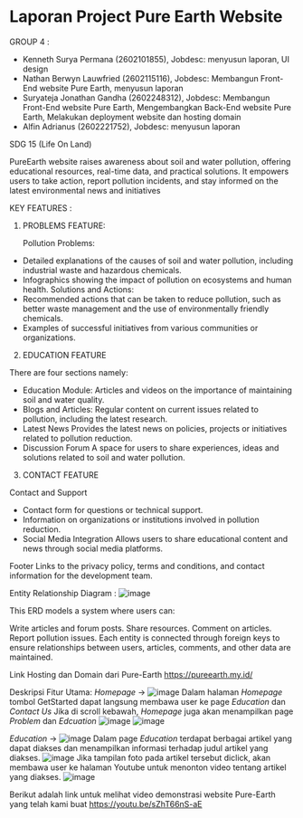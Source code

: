 # Laporan Project Pure Earth Website

</p>
GROUP 4 : 

- Kenneth Surya Permana (2602101855), Jobdesc: menyusun laporan, UI design
- Nathan Berwyn Lauwfried (2602115116), Jobdesc: Membangun Front-End website Pure Earth, menyusun laporan
- Suryateja Jonathan Gandha (2602248312), Jobdesc: Membangun Front-End website Pure Earth, Mengembangkan Back-End website Pure Earth, Melakukan deployment website dan hosting domain
- Alfin Adrianus (2602221752), Jobdesc: menyusun laporan

SDG 15 (Life On Land)

PureEarth website raises awareness about soil and water pollution, offering educational resources, real-time data, and practical solutions. It empowers users to take action, report pollution incidents, and stay informed on the latest environmental news and initiatives

KEY FEATURES :

1. PROBLEMS FEATURE:
    
    Pollution Problems:
- Detailed explanations of the causes of soil and water pollution, including industrial waste and hazardous chemicals.
- Infographics showing the impact of pollution on ecosystems and human health.
    Solutions and Actions:
- Recommended actions that can be taken to reduce pollution, such as better waste management and the use of environmentally friendly chemicals.
- Examples of successful initiatives from various communities or organizations.

2. EDUCATION FEATURE
   
There are four sections namely: 
- Education Module:
  Articles and videos on the importance of maintaining soil and water quality.
- Blogs and Articles:
  Regular content on current issues related to pollution, including the latest research.
- Latest News
  Provides the latest news on policies, projects or initiatives related to pollution reduction.
- Discussion Forum
  A space for users to share experiences, ideas and solutions related to soil and water pollution.

3. CONTACT FEATURE
   
Contact and Support
- Contact form for questions or technical support.
- Information on organizations or institutions involved in pollution reduction.
-  Social Media Integration
   Allows users to share educational content and news through social media platforms.

Footer
Links to the privacy policy, terms and conditions, and contact information for the development team.
</p>

Entity Relationship Diagram :
   ![image](https://github.com/user-attachments/assets/b80ba607-243c-468a-8af0-5b31f2f8d24c)

This ERD models a system where users can:

Write articles and forum posts.
Share resources.
Comment on articles.
Report pollution issues.
Each entity is connected through foreign keys to ensure relationships between users, articles, comments, and other data are maintained.

Link Hosting dan Domain dari Pure-Earth
https://pureearth.my.id/ 

Deskripsi Fitur Utama:
   *Homepage* -> ![image](https://github.com/user-attachments/assets/bd1efc27-e122-4349-bdc6-dbeb666835cb)
   Dalam halaman *Homepage* tombol GetStarted dapat langsung membawa user ke page *Education* dan *Contact Us*
   Jika di scroll kebawah, *Homepage* juga akan menampilkan page *Problem* dan *Edcuation*
   ![image](https://github.com/user-attachments/assets/1976e945-f94a-4868-8aac-3d7de27866ce)
   ![image](https://github.com/user-attachments/assets/c8289177-a805-461a-9d0e-be791c8e0404)

   *Education* -> ![image](https://github.com/user-attachments/assets/a1551f58-4b30-43aa-92ff-9f656cfbbcf1)
   Dalam page *Education* terdapat berbagai artikel yang dapat diakses dan menampilkan informasi terhadap judul artikel yang diakses.
   ![image](https://github.com/user-attachments/assets/25594a89-7e4e-4282-8a93-3211da522625)
   Jika tampilan foto pada artikel tersebut diclick, akan membawa user ke halaman Youtube untuk menonton video tentang artikel yang diakses.
   ![image](https://github.com/user-attachments/assets/69ea5031-ff6d-4599-b679-212d739f6c58)

Berikut adalah link untuk melihat video demonstrasi website Pure-Earth yang telah kami buat
   https://youtu.be/sZhT66nS-aE


   


